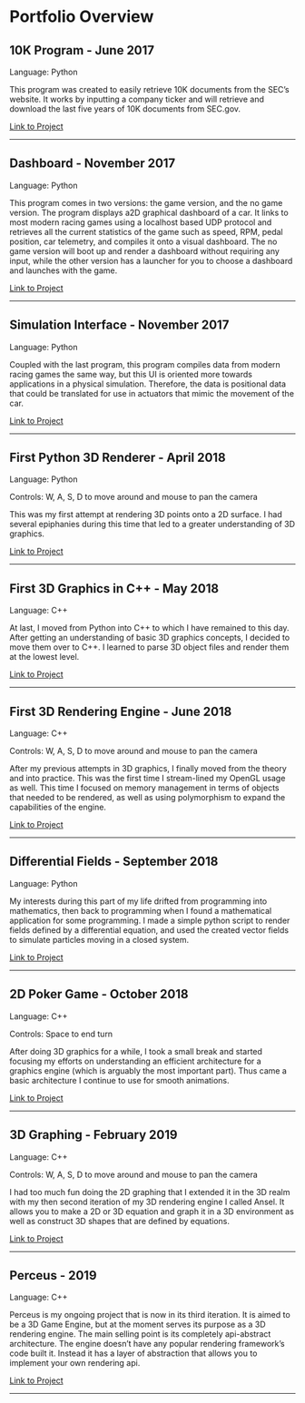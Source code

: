 # Portfolio Overview

## 10K Program - June 2017

Language: Python

This program was created to easily retrieve 10K documents from the SEC’s website. It works by inputting a company ticker and will retrieve and download the last five years of 10K documents from SEC.gov.

[Link to Project](https://github.com/maxortner01/portfolio/tree/10K_Program)

---

## Dashboard - November 2017

Language: Python

This program comes in two versions: the game version, and the no game version.  The program displays a2D graphical dashboard of a car. It links to most modern racing games using a localhost based UDP protocol and retrieves all the current statistics of the game such as speed, RPM, pedal position, car telemetry, and compiles it onto a visual dashboard.  The no game version will boot up and render a dashboard without requiring any input,  while the other version has a launcher for you to choose a dashboard and launches with the game.

[Link to Project](https://github.com/maxortner01/portfolio/tree/Dashboard)

---

## Simulation Interface - November 2017

Language: Python

Coupled with the last program, this program compiles data from modern racing games the same way, but this UI is oriented more towards applications in a physical simulation.  Therefore, the data is positional data that could be translated for use in actuators that mimic the movement of the car.

[Link to Project](https://github.com/maxortner01/portfolio/tree/Simulator)

---

## First Python 3D Renderer - April 2018

Language: Python

Controls: W, A, S, D to move around and mouse to pan the camera

This was my first attempt at rendering 3D points onto a 2D surface.  I had several epiphanies during this time that led to a greater understanding of 3D graphics.

[Link to Project](https://github.com/maxortner01/portfolio/tree/Python3D)

---

## First 3D Graphics in C++ - May 2018

Language: C++ 

At  last,  I  moved  from  Python  into  C++  to  which  I  have  remained  to  this  day.   After  getting  an understanding of basic 3D graphics concepts, I decided to move them over to C++.  I learned to parse 3D object files and render them at the lowest level.

[Link to Project](https://github.com/maxortner01/portfolio/tree/First3DC++)

---

## First 3D Rendering Engine - June 2018

Language: C++

Controls: W, A, S, D to move around and mouse to pan the camera

After my previous attempts in 3D graphics, I finally moved from the theory and into practice. This was the first time I stream-lined my OpenGL usage as well.  This time I focused on memory management in terms of objects that needed to be rendered, as well as using polymorphism to expand the capabilities of the engine.

[Link to Project](https://github.com/maxortner01/portfolio/tree/First3DEngine)

---

## Differential Fields - September 2018

Language: Python

My  interests  during  this  part  of  my  life  drifted  from  programming  into  mathematics,  then  back  to programming when I found a mathematical application for some programming.  I made a simple python script  to  render  fields  defined  by  a  differential equation,  and  used  the  created  vector  fields  to  simulate particles moving in a closed system.

[Link to Project](https://github.com/maxortner01/portfolio/tree/DifferentialFields)

---

## 2D Poker Game - October 2018

Language: C++

Controls: Space to end turn

After doing 3D graphics for a while, I took a small break and started focusing my efforts on understanding an efficient architecture for a graphics engine (which is arguably the most important part). Thus came a basic architecture I continue to use for smooth animations.

[Link to Project](https://github.com/maxortner01/portfolio/tree/2DPokerGame)

---

## 3D Graphing - February 2019

Language: C++

Controls: W, A, S, D to move around and mouse to pan the camera

I had too  much fun  doing  the  2D graphing  that  I  extended it  in  the  3D realm  with  my then  second iteration of my 3D rendering engine I called Ansel.  It allows you to make a 2D or 3D equation and graph it in a 3D environment as well as construct 3D shapes that are defined by equations.

[Link to Project](https://github.com/maxortner01/portfolio/tree/3DGraphing)

---

## Perceus - 2019

Language: C++

Perceus is my ongoing project that is now in its third iteration.  It is aimed to be a 3D Game Engine, but at the moment serves its purpose as a 3D rendering engine.  The main selling point is its completely api-abstract architecture.  The engine doesn’t have any popular rendering framework’s code built it.  Instead it has a layer of abstraction that allows you to implement your own rendering api.

[Link to Project](https://github.com/maxortner01/perceus)

---
